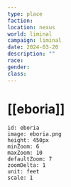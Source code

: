 ```yaml
---
type: place
faction: 
location: nexus
world: liminal
campaign: liminal
date: 2024-03-20
description: ""
race: 
gender: 
class:
---
```

# [[eboria]]

```leaflet
id: eboria
image: eboria.png
height: 450px
minZoom: 6
maxZoom: 10
defaultZoom: 7
zoomDelta: 1
unit: feet
scale: 1
```

